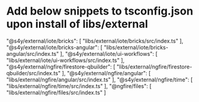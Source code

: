 # Add below snippets to tsconfig.json upon install of libs/external
"@s4y/external/iote/bricks": [ "libs/external/iote/bricks/src/index.ts" ],
"@s4y/external/iote/bricks-angular": [ "libs/external/iote/bricks-angular/src/index.ts" ],
"@s4y/external/iote/ui-workflows": [ "libs/external/iote/ui-workflows/src/index.ts" ],
"@s4y/external/ngfire/firestore-qbuilder": [ "libs/external/ngfire/firestore-qbuilder/src/index.ts" ],
"@s4y/external/ngfire/angular": [ "libs/external/ngfire/angular/src/index.ts" ],
"@s4y/external/ngfire/time": [ "libs/external/ngfire/time/src/index.ts" ],
"@ngfire/files": [ "libs/external/ngfire/files/src/index.ts" ]
